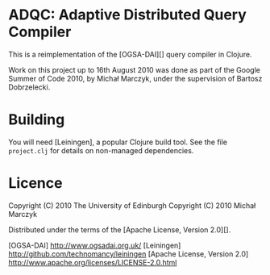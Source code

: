 # ADQC: Adaptive Distributed Query Compiler

This is a reimplementation of the [OGSA-DAI][] query compiler in
Clojure.

Work on this project up to 16th August 2010 was done as part of the
Google Summer of Code 2010, by Michał Marczyk, under the supervision
of Bartosz Dobrzelecki.

# Building

You will need [Leiningen], a popular Clojure build tool.  See the file
`project.clj` for details on non-managed dependencies.

# Licence

Copyright (C) 2010 The University of Edinburgh
Copyright (C) 2010 Michał Marczyk

Distributed under the terms of the [Apache License, Version 2.0][].


[OGSA-DAI] http://www.ogsadai.org.uk/
[Leiningen] http://github.com/technomancy/leiningen
[Apache License, Version 2.0] http://www.apache.org/licenses/LICENSE-2.0.html
